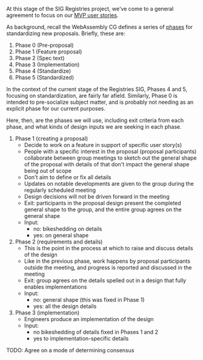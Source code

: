 At this stage of the SIG Registries project, we've come to a general
agreement to focus on our [MVP user stories][user-stories].

As background, recall the WebAssembly CG defines a series of
[phases][cg-phases] for standardizing new proposals. Briefly, these
are:

1. Phase 0 (Pre-proposal)
1. Phase 1 (Feature proposal)
1. Phase 2 (Spec text)
1. Phase 3 (Implementation)
1. Phase 4 (Standardize)
1. Phase 5 (Standardized)

In the context of the current stage of the Registries SIG, Phases 4
and 5, focusing on standardization, are fairly far afield. Similarly,
Phase 0 is intended to pre-socialize subject matter, and is probably
not needing as an explicit phase for our current purposes.

Here, then, are the phases we will use, including exit criteria from
each phase, and what kinds of design inputs we are seeking in each
phase.

1. Phase 1 (creating a proposal)
    - Decide to work on a feature in support of specific user story(s)
    - People with a specific interest in the proposal (proposal participants)
      collaborate between group meetings to sketch out
      the general shape of the proposal with details of that
      don't impact the general shape being out of scope
    - Don't aim to define or fix all details
    - Updates on notable developments are given to the group
      during the regularly scheduled meeting
    - Design decisions will not be driven forward in the meeting
    - Exit: participants in the proposal design present
      the completed general shape to the group, and the
      entire group agrees on the general shape
    - Input:
        - no: bikeshedding on details
        - yes: on general shape
1. Phase 2 (requirements and details)
    - This is the point in the process at which to
      raise and discuss details of the design
    - Like in the previous phase, work happens by proposal
      participants outside the meeting, and progress is
      reported and discussed in the meeting
    - Exit: group agrees on the details spelled out in
      a design that fully enables implementations
    - Input:
        - no: general shape (this was fixed in Phase 1)
        - yes: all the design details
1. Phase 3 (implementation)
    - Engineers produce an implementation of the
      design
    - Input:
        - no bikeshedding of details fixed in Phases 1 and 2
        - yes to implementation-specific details

TODO: Agree on a mode of determining consensus

[user-stories]: https://docs.google.com/document/d/1QV0iXQBEqnE9CtNAhwH-oD7PBRnfeREj2nWZmw_zO8M/edit#heading=h.gqmuqgumciwt
[cg-phases]: https://github.com/WebAssembly/meetings/blob/main/process/phases.md
